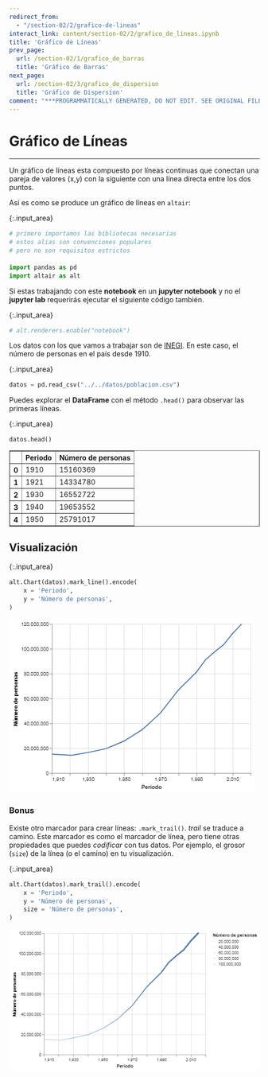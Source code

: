 ```yaml
---
redirect_from:
  - "/section-02/2/grafico-de-lineas"
interact_link: content/section-02/2/grafico_de_lineas.ipynb
title: 'Gráfico de Líneas'
prev_page:
  url: /section-02/1/grafico_de_barras
  title: 'Gráfico de Barras'
next_page:
  url: /section-02/3/grafico_de_dispersion
  title: 'Gráfico de Dispersíon'
comment: "***PROGRAMMATICALLY GENERATED, DO NOT EDIT. SEE ORIGINAL FILES IN /content***"
---
```


# Gráfico de Líneas

***
Un gráfico de líneas esta compuesto por líneas continuas que conectan una pareja de valores (x,y) con la siguiente con una línea directa entre los dos puntos.

Así es como se produce un gráfico de líneas en `altair`:



{:.input_area}
```python
# primero importamos las bibliotecas necesarias
# estos alias son convenciones populares
# pero no son requisitos estrictos

import pandas as pd
import altair as alt
```


Si estas trabajando con este __notebook__ en un __jupyter notebook__ y no el __jupyter lab__ requerirás ejecutar el siguiente código también.



{:.input_area}
```python
# alt.renderers.enable("notebook")
```


Los datos con los que vamos a trabajar son de [INEGI](https://inegi.org.mx). En este caso, el número de personas en el país desde 1910.



{:.input_area}
```python
datos = pd.read_csv("../../datos/poblacion.csv")
```


Puedes explorar el __DataFrame__ con el método `.head()` para observar las primeras líneas.



{:.input_area}
```python
datos.head()
```





<div markdown="0">
<div>
<style scoped>
    .dataframe tbody tr th:only-of-type {
        vertical-align: middle;
    }

    .dataframe tbody tr th {
        vertical-align: top;
    }

    .dataframe thead th {
        text-align: right;
    }
</style>
<table border="1" class="dataframe">
  <thead>
    <tr style="text-align: right;">
      <th></th>
      <th>Periodo</th>
      <th>Número de personas</th>
    </tr>
  </thead>
  <tbody>
    <tr>
      <th>0</th>
      <td>1910</td>
      <td>15160369</td>
    </tr>
    <tr>
      <th>1</th>
      <td>1921</td>
      <td>14334780</td>
    </tr>
    <tr>
      <th>2</th>
      <td>1930</td>
      <td>16552722</td>
    </tr>
    <tr>
      <th>3</th>
      <td>1940</td>
      <td>19653552</td>
    </tr>
    <tr>
      <th>4</th>
      <td>1950</td>
      <td>25791017</td>
    </tr>
  </tbody>
</table>
</div>
</div>



## Visualización



{:.input_area}
```python
alt.Chart(datos).mark_line().encode(
    x = 'Periodo',
    y = 'Número de personas',
)
```





![png](../../images/section-02/2/grafico_de_lineas_9_0.png)



### Bonus
Existe otro marcador para crear líneas: `.mark_trail()`. 
_trail_ se traduce a camino. Este marcador es como el marcador de línea, pero tiene otras propiedades que puedes _codificar_ con tus datos. Por ejemplo, el grosor (`size`) de la línea (o el camino) en tu visualización.



{:.input_area}
```python
alt.Chart(datos).mark_trail().encode(
    x = 'Periodo',
    y = 'Número de personas',
    size = 'Número de personas',
)
```





![png](../../images/section-02/2/grafico_de_lineas_11_0.png)


